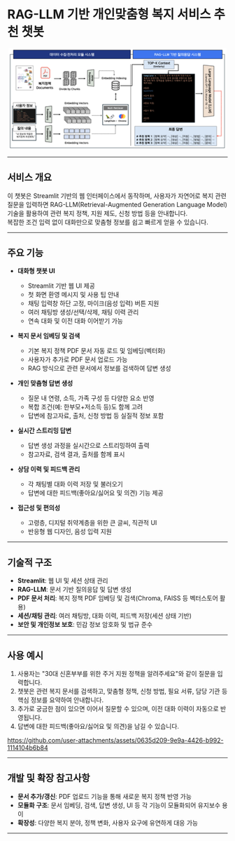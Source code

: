 # RAG-LLM 기반 개인맞춤형 복지 서비스 추천 챗봇

<p align="center">
  <img src="./img/rag.png" alt="RAG-LLM Welfare Service Recommendation System" width="500"/>
</p>

---

## 서비스 개요

이 챗봇은 Streamlit 기반의 웹 인터페이스에서 동작하며, 사용자가 자연어로 복지 관련 질문을 입력하면 RAG-LLM(Retrieval-Augmented Generation Language Model) 기술을 활용하여 관련 복지 정책, 지원 제도, 신청 방법 등을 안내합니다.  
복잡한 조건 입력 없이 대화만으로 맞춤형 정보를 쉽고 빠르게 얻을 수 있습니다.

---

## 주요 기능

- **대화형 챗봇 UI**
  - Streamlit 기반 웹 UI 제공
  - 첫 화면 환영 메시지 및 사용 팁 안내
  - 채팅 입력창 하단 고정, 마이크(음성 입력) 버튼 지원
  - 여러 채팅방 생성/선택/삭제, 채팅 이력 관리
  - 연속 대화 및 이전 대화 이어받기 가능

- **복지 문서 임베딩 및 검색**
  - 기본 복지 정책 PDF 문서 자동 로드 및 임베딩(벡터화)
  - 사용자가 추가로 PDF 문서 업로드 가능
  - RAG 방식으로 관련 문서에서 정보를 검색하여 답변 생성

- **개인 맞춤형 답변 생성**
  - 질문 내 연령, 소득, 가족 구성 등 다양한 요소 반영
  - 복합 조건(예: 한부모+저소득 등)도 함께 고려
  - 답변에 참고자료, 출처, 신청 방법 등 실질적 정보 포함

- **실시간 스트리밍 답변**
  - 답변 생성 과정을 실시간으로 스트리밍하여 출력
  - 참고자료, 검색 결과, 출처를 함께 표시

- **상담 이력 및 피드백 관리**
  - 각 채팅별 대화 이력 저장 및 불러오기
  - 답변에 대한 피드백(좋아요/싫어요 및 의견) 기능 제공

- **접근성 및 편의성**
  - 고령층, 디지털 취약계층을 위한 큰 글씨, 직관적 UI
  - 반응형 웹 디자인, 음성 입력 지원

---

## 기술적 구조

- **Streamlit**: 웹 UI 및 세션 상태 관리
- **RAG-LLM**: 문서 기반 질의응답 및 답변 생성
- **PDF 문서 처리**: 복지 정책 PDF 임베딩 및 검색(Chroma, FAISS 등 벡터스토어 활용)
- **세션/채팅 관리**: 여러 채팅방, 대화 이력, 피드백 저장(세션 상태 기반)
- **보안 및 개인정보 보호**: 민감 정보 암호화 및 법규 준수

---

## 사용 예시

1. 사용자는 "30대 신혼부부를 위한 주거 지원 정책을 알려주세요"와 같이 질문을 입력합니다.
2. 챗봇은 관련 복지 문서를 검색하고, 맞춤형 정책, 신청 방법, 필요 서류, 담당 기관 등 핵심 정보를 요약하여 안내합니다.
3. 추가로 궁금한 점이 있으면 이어서 질문할 수 있으며, 이전 대화 이력이 자동으로 반영됩니다.
4. 답변에 대한 피드백(좋아요/싫어요 및 의견)을 남길 수 있습니다.


https://github.com/user-attachments/assets/0635d209-9e9a-4426-b992-1114104b6b84


---

## 개발 및 확장 참고사항

- **문서 추가/갱신**: PDF 업로드 기능을 통해 새로운 복지 정책 반영 가능
- **모듈화 구조**: 문서 임베딩, 검색, 답변 생성, UI 등 각 기능이 모듈화되어 유지보수 용이
- **확장성**: 다양한 복지 분야, 정책 변화, 사용자 요구에 유연하게 대응 가능

---
